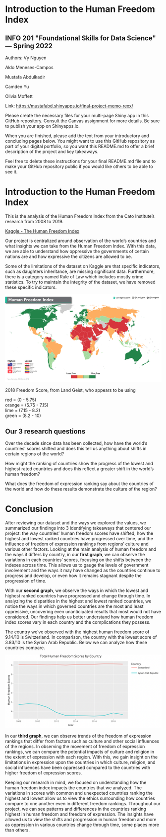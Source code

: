 # Introduction to the Human Freedom Index

## INFO 201 "Foundational Skills for Data Science" — Spring 2022

Authors: Vy Nguyen

Aldo Meneses-Campos

Mustafa Abdulkadir

Camden Yu

Olivia Moffett

Link: https://mustafabd.shinyapps.io/final-project-memo-rexx/

Please create the necessary files for your multi-page Shiny app in this GitHub repository. Consult the Canvas assignment for more details. Be sure to publish your app on Shinyapps.io.

When you are finished, please add the text from your introductory and concluding pages below. You might want to use this GitHub repository as part of your digital portfolio, so you want this README.md to offer a brief description of the project and key takeaways.

Feel free to delete these instructions for your final README.md file and to make your GitHub repository public if you would like others to be able to see it. 

# Introduction to the Human Freedom Index
This is the analysis of the Human Freedom Index from the Cato Institute’s research from 2008 to 2019.

[Kaggle - The Human Freedom Index](https://www.kaggle.com/datasets/gsutters/the-human-freedom-index?select=hfi_cc_2021.csv)

Our project is centralized around observation of the world’s countries and what insights we can take from the Human Freedom Index. With this data, we are able to understand how oppressive the governments of certain nations are and how expressive the citizens are allowed to be.

Some of the limitations of the dataset on Kaggle are that specific indicators, such as daughters inheritance, are missing significant data. Furthermore, there is a category named Rule of Law which includes mostly crime statistics. To try to maintain the integrity of the dataset, we have removed these specific indicators.

<img src="2018-world-human-freedom-index-landgeist.png" alt="2018 Freedom Score, from landgeist Appears to be using 
    red = (0 - 5.75) 
    orange = (5.75 - 7.15) 
    lime = (7.15 - 8.2) 
    green = (8.2 - 10)" style="width:800px;"/>

2018 Freedom Score, from Land Geist, who appears to be using 

red = (0 - 5.75)    
orange = (5.75 - 7.15)      
lime = (7.15 - 8.2)    
green = (8.2 - 10)

## Our 3 research questions

Over the decade since data has been collected, how have the world’s countries’ scores shifted and does this tell us anything about shifts in certain regions of the world?

How might the ranking of countries show the progress of the lowest and highest rated countries and does this reflect a greater shift in the world’s human freedom?

What does the freedom of expression ranking say about the countries of the world and how do these results demonstrate the culture of the region?

# Conclusion

After reviewing our dataset and the ways we explored the values, we summarized our findings into 3 identifying takeaways that centered our project: the way countries’ human freedom scores have shifted, how the highest and lowest ranked countries have progressed over time, and the influence of freedom of expression rankings from regions’ culture and various other factors. Looking at the main analysis of human freedom and the ways it differs by country, in our **first graph**, we can observe the variations in each countries’ scores, focusing on the shifts between the indexes across time. This allows us to gauge the levels of government involvement and the ways it may have changed as the countries continue to progress and develop, or even how it remains stagnant despite the progression of time. 

With our **second graph**, we observe the ways in which the lowest and highest ranked countries have progressed and change through time. In analyzing the disparities in the highest and lowest ranked countries, we notice the ways in which governed countries are the most and least oppressive, uncovering even unanticipated results that most would not have considered. Our findings help us better understand how human freedom index scores vary in each country and the complications they possess. 

The country we’ve observed with the highest human freedom score of 9.14/10 is Switzerland.
In comparison, the country with the lowest score of 3.83/10 is the Syrian Arab Republic. Below we can analyze how these countries compare. 


<img src="Graph for conclusion.png" alt="alt text" style="width:800px;"/>


In our **third graph**, we can observe trends of the freedom of expression rankings that differ from factors such as culture and other social influences of the regions. In observing the movement of freedom of expression rankings, we can compare the potential impacts of culture and religion in the extent of expression with each region. With this, we gain insight on the limitations in expression upon the countries in which culture, religion, and social influences have been oppressed compared to the countries with higher freedom of expression scores.

Keeping our research in mind, we focused on understanding how the human freedom index impacts the countries that we analyzed. The variations in scores with common and unexpected countries ranking the highest and lowest allow us to view the ethics surrounding how countries compare to one another even in different freedom rankings. Throughout our project, we can see patterns and differences in the countries ranking highest in human freedom and freedom of expression. The insights have allowed us to view the shifts and progression in human freedom and more as oppression in various countries change through time, some places more than others. 

